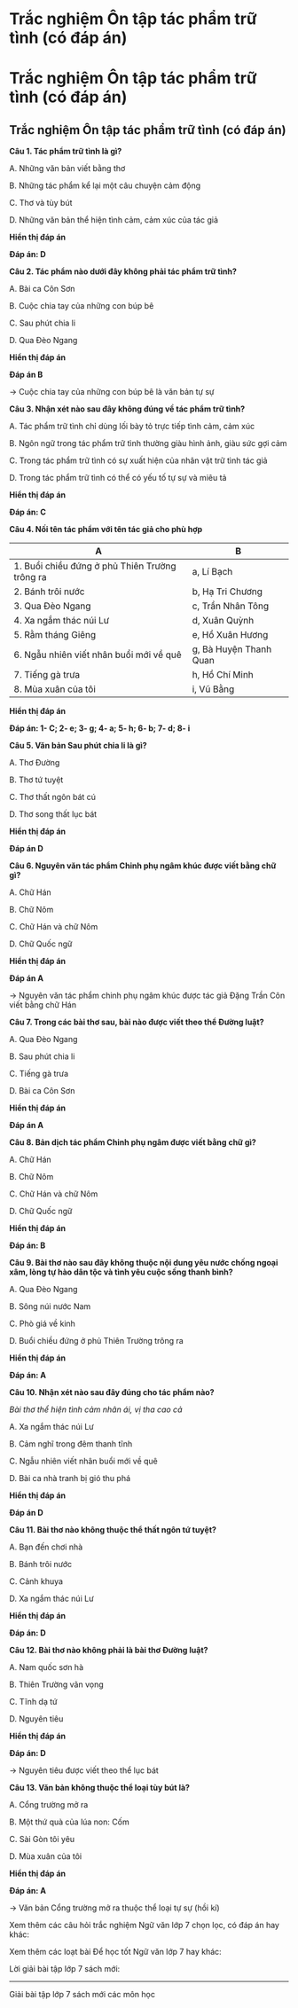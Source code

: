 # Trắc nghiệm Ôn tập tác phẩm trữ tình (có đáp án)

# Trắc nghiệm Ôn tập tác phẩm trữ tình (có đáp án)

## Trắc nghiệm Ôn tập tác phẩm trữ tình (có đáp án)

**Câu 1. Tác phẩm trữ tình là gì?**

A. Những văn bản viết bằng thơ

B. Những tác phẩm kể lại một câu chuyện cảm động

C. Thơ và tùy bút

D. Những văn bản thể hiện tình cảm, cảm xúc của tác giả

**Hiển thị đáp án**

**Đáp án: D**

**Câu 2. Tác phẩm nào dưới đây không phải tác phẩm trữ tình?**

A. Bài ca Côn Sơn

B. Cuộc chia tay của những con búp bê

C. Sau phút chia li

D. Qua Đèo Ngang

**Hiển thị đáp án**

**Đáp án B**

→ Cuộc chia tay của những con búp bê là văn bản tự sự

**Câu 3. Nhận xét nào sau đây không đúng về tác phẩm trữ tình?**

A. Tác phẩm trữ tình chỉ dùng lối bày tỏ trực tiếp tình cảm, cảm xúc

B. Ngôn ngữ trong tác phẩm trữ tình thường giàu hình ảnh, giàu sức gợi cảm

C. Trong tác phẩm trữ tình có sự xuất hiện của nhân vật trữ tình tác giả

D. Trong tác phẩm trữ tình có thể có yếu tố tự sự và miêu tả

**Hiển thị đáp án**

**Đáp án: C**

**Câu 4. Nối tên tác phẩm với tên tác giả cho phù hợp**

A | B  
---|---  
1\. Buổi chiều đứng ở phủ Thiên Trường trông ra | a, Lí Bạch  
2\. Bánh trôi nước | b, Hạ Tri Chương  
3\. Qua Đèo Ngang | c, Trần Nhân Tông  
4\. Xa ngắm thác núi Lư | d, Xuân Quỳnh  
5\. Rằm tháng Giêng | e, Hồ Xuân Hương  
6\. Ngẫu nhiên viết nhân buổi mới về quê | g, Bà Huyện Thanh Quan  
7\. Tiếng gà trưa|  h, Hồ Chí Minh  
8\. Mùa xuân của tôi | i, Vũ Bằng  
**Hiển thị đáp án**

**Đáp án: 1- C; 2- e; 3- g; 4- a; 5- h; 6- b; 7- d; 8- i**

**Câu 5. Văn bản Sau phút chia li là gì?**

A. Thơ Đường

B. Thơ tứ tuyệt

C. Thơ thất ngôn bát cú

D. Thơ song thất lục bát

**Hiển thị đáp án**

**Đáp án D**

**Câu 6. Nguyên văn tác phẩm Chinh phụ ngâm khúc được viết bằng chữ gì?**

A. Chữ Hán

B. Chữ Nôm

C. Chữ Hán và chữ Nôm

D. Chữ Quốc ngữ

**Hiển thị đáp án**

**Đáp án A**

→ Nguyên văn tác phẩm chinh phụ ngâm khúc được tác giả Đặng Trần Côn viết bằng chữ Hán

**Câu 7. Trong các bài thơ sau, bài nào được viết theo thể Đường luật?**

A. Qua Đèo Ngang

B. Sau phút chia li

C. Tiếng gà trưa

D. Bài ca Côn Sơn

**Hiển thị đáp án**

**Đáp án A**

**Câu 8. Bản dịch tác phẩm Chinh phụ ngâm được viết bằng chữ gì?**

A. Chữ Hán

B. Chữ Nôm

C. Chữ Hán và chữ Nôm

D. Chữ Quốc ngữ

**Hiển thị đáp án**

**Đáp án: B**

**Câu 9. Bài thơ nào sau đây không thuộc nội dung yêu nước chống ngoại xâm, lòng tự hào dân tộc và tình yêu cuộc sống thanh bình?**

A. Qua Đèo Ngang

B. Sông núi nước Nam

C. Phò giá về kinh

D. Buổi chiều đứng ở phủ Thiên Trường trông ra

**Hiển thị đáp án**

**Đáp án: A**

**Câu 10. Nhận xét nào sau đây đúng cho tác phẩm nào?**

_Bài thơ thể hiện tình cảm nhân ái, vị tha cao cả_

A. Xa ngắm thác núi Lư

B. Cảm nghĩ trong đêm thanh tĩnh

C. Ngẫu nhiên viết nhân buổi mới về quê

D. Bài ca nhà tranh bị gió thu phá

**Hiển thị đáp án**

**Đáp án D**

**Câu 11. Bài thơ nào không thuộc thể thất ngôn tứ tuyệt?**

A. Bạn đến chơi nhà

B. Bánh trôi nước

C. Cảnh khuya

D. Xa ngắm thác núi Lư

**Hiển thị đáp án**

**Đáp án: D**

**Câu 12. Bài thơ nào không phải là bài thơ Đường luật?**

A. Nam quốc sơn hà

B. Thiên Trường vãn vọng

C. Tĩnh dạ tứ

D. Nguyên tiêu

**Hiển thị đáp án**

**Đáp án: D**

→ Nguyên tiêu được viết theo thể lục bát

**Câu 13. Văn bản không thuộc thể loại tùy bút là?**

A. Cổng trường mở ra

B. Một thứ quà của lúa non: Cốm

C. Sài Gòn tôi yêu

D. Mùa xuân của tôi

**Hiển thị đáp án**

**Đáp án: A**

→ Văn bản Cổng trường mở ra thuộc thể loại tự sự (hồi kí)

Xem thêm các câu hỏi trắc nghiệm Ngữ văn lớp 7 chọn lọc, có đáp án hay khác:

Xem thêm các loạt bài Để học tốt Ngữ văn lớp 7 hay khác:

Lời giải bài tập lớp 7 sách mới:

* * *

Giải bài tập lớp 7 sách mới các môn học
